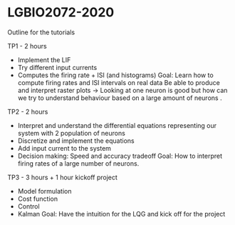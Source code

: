 # LGBIO2072-2020

Outline for the tutorials

TP1 - 2 hours
- Implement the LIF
- Try different input currents
- Computes the firing rate + ISI (and histograms)
Goal: 	Learn how to compute firing rates and ISI intervals on real data
	Be able to produce and interpret raster plots
-> Looking at one neuron is good but how can we try to understand behaviour based on a large amount of neurons . 

TP2 - 2 hours
- Interpret and understand the differential equations representing our system with 2 population of neurons
- Discretize and implement the equations
- Add input current to the system
- Decision making:  Speed and accuracy tradeoff
Goal:  How to interpret firing rates of a large number of neurons.

TP3 - 3 hours + 1 hour kickoff project
- Model formulation
- Cost function 
- Control
- Kalman
Goal: Have the intuition for the LQG and kick off for the project

